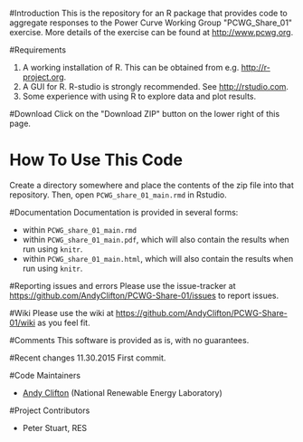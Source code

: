 #Introduction
This is the repository for an R package that provides code to aggregate responses to the Power Curve Working Group "PCWG_Share_01" exercise. More details of the exercise can be found at http://www.pcwg.org. 

#Requirements
1. A working installation of R. This can be obtained from e.g. http://r-project.org.
2. A GUI for R. R-studio is strongly recommended. See http://rstudio.com.
3. Some experience with using R to explore data and plot results.

#Download
Click on the "Download ZIP" button on the lower right of this page. 

# How To Use This Code
Create a directory somewhere and place the contents of the zip file into that repository. Then, open `PCWG_share_01_main.rmd` in Rstudio. 

#Documentation
Documentation is provided in several forms:
* within `PCWG_share_01_main.rmd`
* within `PCWG_share_01_main.pdf`, which will also contain the results when run using `knitr`.
* within `PCWG_share_01_main.html`, which will also contain the results when run using `knitr`.

#Reporting issues and errors
Please use the issue-tracker at https://github.com/AndyClifton/PCWG-Share-01/issues to report issues.

#Wiki
Please use the wiki at https://github.com/AndyClifton/PCWG-Share-01/wiki as you feel fit.

#Comments
This software is provided as is, with no guarantees.

#Recent changes
11.30.2015 First commit.

#Code Maintainers
* [Andy Clifton](mailto:andrew.clifton@nrel.gov) (National Renewable Energy Laboratory)

#Project Contributors
* Peter Stuart, RES

